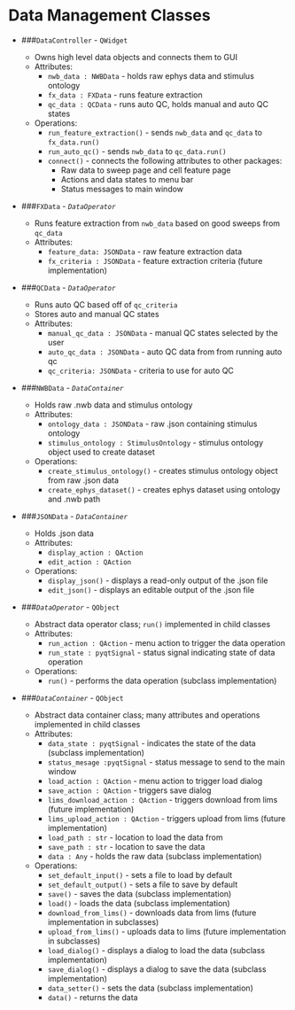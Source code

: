 # Data Management Classes
- ###`DataController` - `QWidget`
    - Owns high level data objects and connects them to GUI
    - Attributes: 
        - `nwb_data : NWBData` - holds raw ephys data and stimulus ontology
        - `fx_data : FXData` - runs feature extraction
        - `qc_data : QCData` - runs auto QC, holds manual and auto QC states
    - Operations:
        - `run_feature_extraction()` - sends `nwb_data` and `qc_data` to `fx_data.run()`
        - `run_auto_qc()` - sends `nwb_data` to `qc_data.run()`
        - `connect()` - connects the following attributes to other packages:
            - Raw data to sweep page and cell feature page
            - Actions and data states to menu bar
            - Status messages to main window

- ###`FXData` - _`DataOperator`_
    - Runs feature extraction from `nwb_data` based on good sweeps from `qc_data`
    - Attributes:
        - `feature_data: JSONData` - raw feature extraction data
        - `fx_criteria : JSONData` - feature extraction criteria (future implementation)

- ###`QCData` - _`DataOperator`_
    - Runs auto QC based off of `qc_criteria`
    - Stores auto and manual QC states
    - Attributes:
        - `manual_qc_data : JSONData` - manual QC states selected by the user
        - `auto_qc_data : JSONData` - auto QC data from from running auto qc
        - `qc_criteria: JSONData` - criteria to use for auto QC

- ###`NWBData` - _`DataContainer`_
    - Holds raw .nwb data and stimulus ontology
    - Attributes:
        - `ontology_data : JSONData` - raw .json containing stimulus ontology
        - `stimulus_ontology : StimulusOntology` - stimulus ontology object used to create dataset
    - Operations:
        - `create_stimulus_ontology()` - creates stimulus ontology object from raw .json data
        - `create_ephys_dataset()` - creates ephys dataset using ontology and .nwb path

- ###`JSONData` - _`DataContainer`_
    - Holds .json data
    - Attributes:
        - `display_action : QAction`
        - `edit_action : QAction`
    - Operations:
        - `display_json()` - displays a read-only output of the .json file
        - `edit_json()` - displays an editable output of the .json file
        
- ###_`DataOperator`_ - `QObject`
    - Abstract data operator class; `run()` implemented in child classes
    - Attributes:
        - `run_action : QAction` - menu action to trigger the data operation
        - `run_state : pyqtSignal` - status signal indicating state of data operation
    - Operations:
        - `run()` - performs the data operation (subclass implementation)

- ###_`DataContainer`_ - `QObject`
    - Abstract data container class; many attributes and operations implemented in child classes
    - Attributes:
        - `data_state : pyqtSignal` - indicates the state of the data (subclass implementation)
        - `status_mesage :pyqtSignal` - status message to send to the main window
        - `load_action : QAction` - menu action to trigger load dialog
        - `save_action : QAction` - triggers save dialog
        - `lims_download_action : QAction` - triggers download from lims (future implementation)
        - `lims_upload_action : QAction` - triggers upload from lims (future implementation)
        - `load_path : str` - location to load the data from
        - `save_path : str` - location to save the data
        - `data : Any` - holds the raw data (subclass implementation)
    - Operations:
        - `set_default_input()` - sets a file to load by default
        - `set_default_output()` - sets a file to save by default
        - `save()` - saves the data (subclass implementation)
        - `load()` - loads the data (subclass implementation)
        - `download_from_lims()` - downloads data from lims (future implementation in subclasses)
        - `upload_from_lims()` - uploads data to lims (future implementation in subclasses)    
        - `load_dialog()` - displays a dialog to load the data (subclass implementation)
        - `save_dialog()` - displays a dialog to save the data (subclass implementation)
        - `data_setter()` - sets the data (subclass implementation)
        - `data()` - returns the data